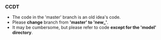 ### CCDT

- The code in the 'master' branch is an old idea's code.&nbsp;<br/>
- Please **change** branch from **'master' to 'new_'**.&nbsp;<br/>
- It may be cumbersome, but please refer to code **except for the 'model' directory**.
